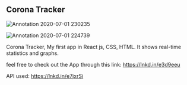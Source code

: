 
## Corona Tracker




![Annotation 2020-07-01 230235](https://user-images.githubusercontent.com/47950134/86291391-32147200-bbef-11ea-8fe3-1c5e8a670d2e.png)

![Annotation 2020-07-01 224739](https://user-images.githubusercontent.com/47950134/86289976-ea8ce680-bbec-11ea-83a5-341ad85de5d0.png)

Corona Tracker, My first app in React js, CSS, HTML. It shows real-time statistics and graphs.

feel free to check out the App through this link:
https://lnkd.in/e3d9eeu

API used:
https://lnkd.in/e7jxrSi

